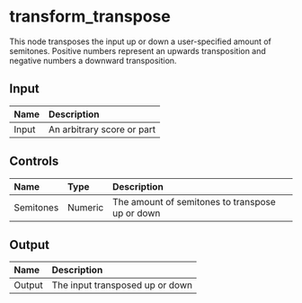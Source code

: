 # transform_transpose

This node transposes the input up or down a user-specified amount of semitones. Positive numbers represent an upwards transposition and negative numbers a downward transposition.

## Input

| Name  | Description                |
| :---- | :------------------------- |
| Input | An arbitrary score or part |

## Controls

| Name      | Type    | Description                                     |
| :-------- | :------ | :---------------------------------------------- |
| Semitones | Numeric | The amount of semitones to transpose up or down |

## Output

| Name   | Description                     |
| :----- | :------------------------------ |
| Output | The input transposed up or down |

